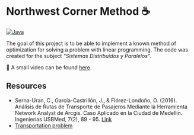 # Northwest Corner Method :coffee:

[![Java](https://forthebadge.com/images/badges/made-with-java.svg)](https://forthebadge.com)

The goal of this project is to be able to implement a known method of optimization for solving a problem with linear programming. The code was created for the subject _"Sistemas Distribuidos y Paralelos"_. 

:movie_camera: A small video can be found [here](https://www.youtube.com/watch?v=vRZcqnxc4wU&).

## Resources 
- Serna-Uran, C., García-Castrillón, J., & Flórez-Londoño, O. (2016). Análisis de Rutas
de Transporte de Pasajeros Mediante la Herramienta Network Analyst de Arcgis. Caso
Aplicado en la Ciudad de Medellín. Ingenierías USBMed, 7(2), 89 - 95. [Link](https://doi.org/10.21500/20275846.2631)
- [Transportation problem](https://rosettacode.org/wiki/Transportation_problem#Java)
